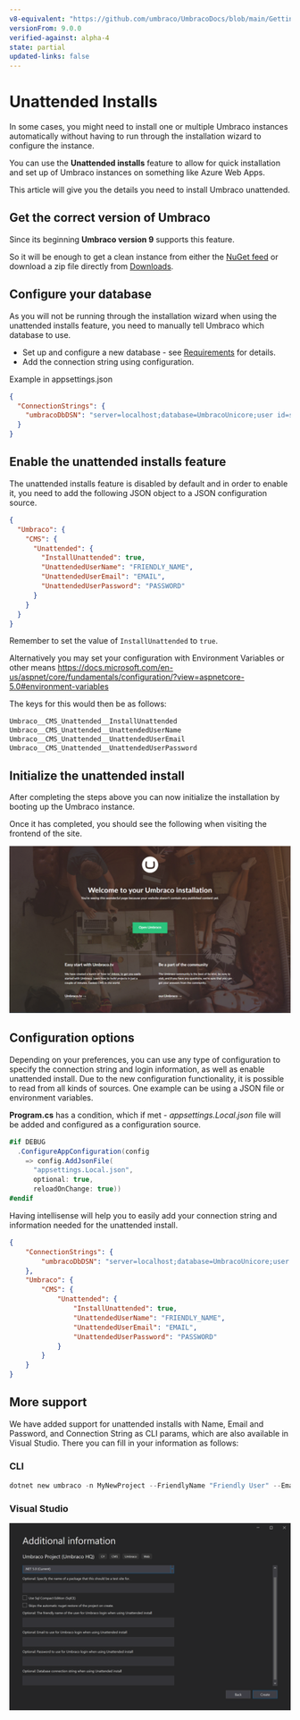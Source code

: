 ```yaml
---
v8-equivalent: "https://github.com/umbraco/UmbracoDocs/blob/main/Getting-Started/Setup/Install/Unattended-Install.md"
versionFrom: 9.0.0
verified-against: alpha-4
state: partial
updated-links: false
---
```


# Unattended Installs

In some cases, you might need to install one or multiple Umbraco instances automatically without having to run through the installation wizard to configure the instance.

You can use the **Unattended installs** feature to allow for quick installation and set up of Umbraco instances on something like Azure Web Apps.

This article will give you the details you need to install Umbraco unattended.

## Get the correct version of Umbraco

Since its beginning **Umbraco version 9** supports this feature.

So it will be enough to get a clean instance from either the [NuGet feed](https://www.nuget.org/packages/UmbracoCms/) or download a zip file directly from [Downloads](https://our.umbraco.com/download).

## Configure your database

As you will not be running through the installation wizard when using the unattended installs feature, you need to manually tell Umbraco which database to use.

* Set up and configure a new database - see [Requirements](../Requirements/#hosting) for details.
* Add the connection string using configuration.

Example in appsettings.json

```json
{
  "ConnectionStrings": {
    "umbracoDbDSN": "server=localhost;database=UmbracoUnicore;user id=sa;password='P@ssw0rd'"
  }
}
```

## Enable the unattended installs feature

The unattended installs feature is disabled by default and in order to enable it, you need to add the following JSON object to a JSON configuration source.

```json
{
  "Umbraco": {
    "CMS": {
      "Unattended": {
        "InstallUnattended": true,
        "UnattendedUserName": "FRIENDLY_NAME",
        "UnattendedUserEmail": "EMAIL",
        "UnattendedUserPassword": "PASSWORD"
      }
    }
  }
}
```
Remember to set the value of `InstallUnattended` to `true`.

Alternatively you may set your configuration with Environment Variables or other means
https://docs.microsoft.com/en-us/aspnet/core/fundamentals/configuration/?view=aspnetcore-5.0#environment-variables

The keys for this would then be as follows:
```
Umbraco__CMS_Unattended__InstallUnattended
Umbraco__CMS_Unattended__UnattendedUserName
Umbraco__CMS_Unattended__UnattendedUserEmail
Umbraco__CMS_Unattended__UnattendedUserPassword
```

## Initialize the unattended install

After completing the steps above you can now initialize the installation by booting up the Umbraco instance.

Once it has completed, you should see the following when visiting the frontend of the site.

![Frontend of Umbraco site installed using the unattended installs feature](images/Unattended/final-screen.png)

## Configuration options
Depending on your preferences, you can use any type of configuration to specify the connection string and login information, as well as enable unattended install. Due to the new configuration functionality, it is possible to read from all kinds of sources. One example can be using a JSON file or environment variables.  

**Program.cs** has a condition, which if met - *appsettings.Local.json* file will be added and configured as a configuration source. 

```c#
#if DEBUG
  .ConfigureAppConfiguration(config
    => config.AddJsonFile(
      "appsettings.Local.json",
      optional: true,
      reloadOnChange: true))
#endif
```

Having intellisense will help you to easily add your connection string and information needed for the unattended install.

```json
{
    "ConnectionStrings": {
        "umbracoDbDSN": "server=localhost;database=UmbracoUnicore;user id=sa;password='P@ssw0rd'"
    },
    "Umbraco": {
        "CMS": {
            "Unattended": {
                "InstallUnattended": true,
                "UnattendedUserName": "FRIENDLY_NAME",
                "UnattendedUserEmail": "EMAIL",
                "UnattendedUserPassword": "PASSWORD"
            }
        }
    }
}
```

## More support
We have added support for unattended installs with Name, Email and Password, and Connection String as CLI params, which are also available in Visual Studio. There you can fill in your information as follows:

### CLI

```powershell
dotnet new umbraco -n MyNewProject --FriendlyName "Friendly User" --Email user@email.com --Password password1234 --ConnectionString "Server=(localdb)\\Umbraco;Database=MyDatabase;Integrated Security=true" --version 9.0.0
```

### Visual Studio
![Set up unattended install through Visual Studio](images/Unattended/VS-unattended-install.png)
